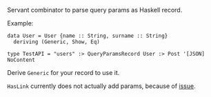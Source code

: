 Servant combinator to parse query params as Haskell record.

Example:

```
data User = User {name :: String, surname :: String}
  deriving (Generic, Show, Eq)

type TestAPI = "users" :> QueryParamsRecord User :> Post '[JSON] NoContent
```

Derive `Generic` for your record to use it.

`HasLink` currently does not actually add params, because of
[issue](https://github.com/haskell-servant/servant/issues/1232).